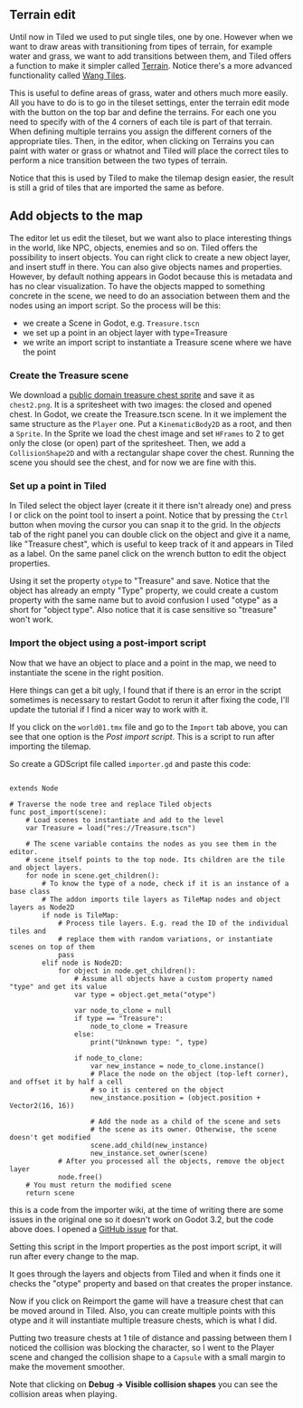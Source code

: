 
## Terrain edit
Until now in Tiled we used to put single tiles, one by one. However when we want to draw areas with transitioning from tipes of terrain, for example water and grass, we want to add transitions between them, and Tiled offers a function to make it simpler called [Terrain](https://doc.mapeditor.org/en/stable/manual/using-the-terrain-tool/). Notice there's a more advanced functionality called [Wang Tiles](https://doc.mapeditor.org/en/stable/manual/using-wang-tiles/).

This is useful to define areas of grass, water and others much more easily.
All you have to do is to go in the tileset settings, enter the terrain edit mode with the button on the top bar and define the terrains. For each one you need to specify with of the 4 corners of each tile is part of that terrain. When defining multiple terrains you assign the different corners of the appropriate tiles.
Then, in the editor, when clicking on Terrains you can paint with water or grass or whatnot and Tiled will place the correct tiles to perform a nice transition between the two types of terrain.

Notice that this is used by Tiled to make the tilemap design easier, the result is still a grid of tiles that are imported the same as before.

## Add objects to the map
The editor let us edit the tileset, but we want also to place interesting things in the world, like NPC, objects, enemies and so on.
Tiled offers the possibility to insert objects. You can right click to create a new object layer, and insert stuff in there. You can also give objects names and properties. However, by default nothing appears in Godot because this is metadata and has no clear visualization.
To have the objects mapped to something concrete in the scene, we need to do an association between them and the nodes using an import script.
So the process will be this:

* we create a Scene in Godot, e.g. `Treasure.tscn`
* we set up a point in an object layer with type=Treasure
* we write an import script to instantiate a Treasure scene where we have the point

### Create the Treasure scene

We download a [public domain treasure chest sprite](https://opengameart.org/content/modified-32x32-treasure-chest) and save it as `chest2.png`. It is a spritesheet with two images: the closed and opened chest.
In Godot, we create the Treasure.tscn scene. In it we implement the same structure as the `Player` one.
Put a `KinematicBody2D` as a root, and then a `Sprite`. In the Sprite we load the chest image and set `HFrames` to 2 to get only the close (or open) part of the spritesheet.
Then, we add a `CollisionShape2D` and with a rectangular shape cover the chest. Running the scene you should see the chest, and for now we are fine with this.

### Set up a point in Tiled

In Tiled select the object layer (create it it there isn't already one) and press I or click on the point tool to insert a point. Notice that by pressing the `Ctrl` button when moving the cursor you can snap it to the grid.
In the *objects* tab of the right panel you can double click on the object and give it a name, like "Treasure chest", which is useful to keep track of it and appears in Tiled as a label. On the same panel click on the wrench button to edit the object properties.

Using it set the property `otype` to "Treasure" and save. Notice that the object has already an empty "Type" property, we could create a custom property with the same name but to avoid confusion I used "otype" as a short for "object type". Also notice that it is case sensitive so "treasure" won't work.

### Import the object using a post-import script

Now that we have an object to place and a point in the map, we need to instantiate the scene in the right position.

Here things can get a bit ugly, I found that if there is an error in the script sometimes is necessary to restart Godot to rerun it after fixing the code, I'll update the tutorial if I find a nicer way to work with it.

If you click on the `world01.tmx` file and go to the `Import` tab above, you can see that one option is the *Post import script*. This is a script to run after importing the tilemap.

So create a GDScript file called `importer.gd` and paste this code:

```GDScript

extends Node

# Traverse the node tree and replace Tiled objects
func post_import(scene):
	# Load scenes to instantiate and add to the level
	var Treasure = load("res://Treasure.tscn")

	# The scene variable contains the nodes as you see them in the editor.
	# scene itself points to the top node. Its children are the tile and object layers.
	for node in scene.get_children():
		# To know the type of a node, check if it is an instance of a base class
		# The addon imports tile layers as TileMap nodes and object layers as Node2D
		if node is TileMap:
			# Process tile layers. E.g. read the ID of the individual tiles and
			# replace them with random variations, or instantiate scenes on top of them
			pass
		elif node is Node2D:
			for object in node.get_children():
				# Assume all objects have a custom property named "type" and get its value
				var type = object.get_meta("otype")

				var node_to_clone = null
				if type == "Treasure":
					node_to_clone = Treasure
				else:
					print("Unknown type: ", type)

				if node_to_clone:
					var new_instance = node_to_clone.instance()
					# Place the node on the object (top-left corner), and offset it by half a cell
					# so it is centered on the object
					new_instance.position = (object.position + Vector2(16, 16))

					# Add the node as a child of the scene and sets
					# the scene as its owner. Otherwise, the scene doesn't get modified
					scene.add_child(new_instance)
					new_instance.set_owner(scene)
			# After you processed all the objects, remove the object layer
			node.free()
	# You must return the modified scene
	return scene
```

this is a code from the importer wiki, at the time of writing there are some issues in the original one so it doesn't work on Godot 3.2, but the code above does. I opened a [GitHub issue](https://github.com/vnen/godot-tiled-importer/issues/124) for that.

Setting this script in the Import properties as the post import script, it will run after every change to the map.

It goes through the layers and objects from Tiled and when it finds one it checks the "otype" property and based on that creates the proper instance.

Now if you click on Reimport the game will have a treasure chest that can be moved around in Tiled. Also, you can create multiple points with this otype and it will instantiate multiple treasure chests, which is what I did.

Putting two treasure chests at 1 tile of distance and passing between them I noticed the collision was blocking the character, so I went to the Player scene and changed the collision shape to a `Capsule` with a small margin to make the movement smoother.

Note that clicking on **Debug -> Visible collision shapes** you can see the collision areas when playing.
